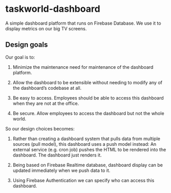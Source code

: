 # taskworld-dashboard

A simple dashboard platform that runs on Firebase Database.
We use it to display metrics on our big TV screens.

## Design goals

Our goal is to:

1.  Minimize the maintenance need for maintenance of the dashboard platform.

2.  Allow the dashboard to be extensible without needing to modify any of the dashboard’s codebase at all.

3.  Be easy to access. Employees should be able to access this dashboard when they are not at the office.

4.  Be secure. Allow employees to access the dashboard but not the whole world.

So our design choices becomes:

1.  Rather than creating a dashboard system that pulls data from multiple sources (pull model),
    this dashboard uses a push model instead:
    An external service (e.g. cron job) pushes the HTML to be rendered into the dashboard.
    The dashboard just renders it.

2.  Being based on Firebase Realtime database,
    dashboard display can be updated immediately when we push data to it.

3.  Using Firebase Authentication we can specify who can access this dashboard.
